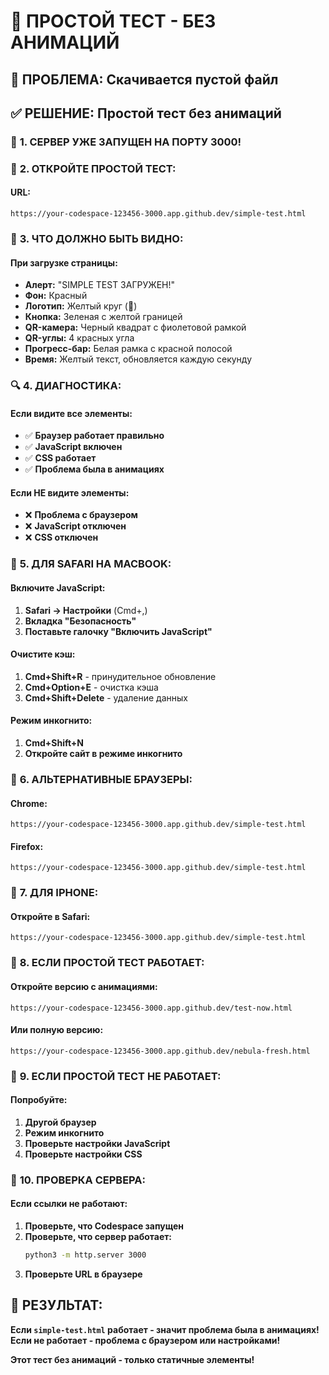 # 🔴 ПРОСТОЙ ТЕСТ - БЕЗ АНИМАЦИЙ

## 🎯 **ПРОБЛЕМА:** Скачивается пустой файл

## ✅ **РЕШЕНИЕ:** Простой тест без анимаций

### 🚀 **1. СЕРВЕР УЖЕ ЗАПУЩЕН НА ПОРТУ 3000!**

### 🔴 **2. ОТКРОЙТЕ ПРОСТОЙ ТЕСТ:**

#### **URL:**
```
https://your-codespace-123456-3000.app.github.dev/simple-test.html
```

### 🎯 **3. ЧТО ДОЛЖНО БЫТЬ ВИДНО:**

#### **При загрузке страницы:**
- **Алерт:** "SIMPLE TEST ЗАГРУЖЕН!"
- **Фон:** Красный
- **Логотип:** Желтый круг (🌌)
- **Кнопка:** Зеленая с желтой границей
- **QR-камера:** Черный квадрат с фиолетовой рамкой
- **QR-углы:** 4 красных угла
- **Прогресс-бар:** Белая рамка с красной полосой
- **Время:** Желтый текст, обновляется каждую секунду

### 🔍 **4. ДИАГНОСТИКА:**

#### **Если видите все элементы:**
- ✅ **Браузер работает правильно**
- ✅ **JavaScript включен**
- ✅ **CSS работает**
- ✅ **Проблема была в анимациях**

#### **Если НЕ видите элементы:**
- ❌ **Проблема с браузером**
- ❌ **JavaScript отключен**
- ❌ **CSS отключен**

### 🍎 **5. ДЛЯ SAFARI НА MACBOOK:**

#### **Включите JavaScript:**
1. **Safari → Настройки** (Cmd+,)
2. **Вкладка "Безопасность"**
3. **Поставьте галочку "Включить JavaScript"**

#### **Очистите кэш:**
1. **Cmd+Shift+R** - принудительное обновление
2. **Cmd+Option+E** - очистка кэша
3. **Cmd+Shift+Delete** - удаление данных

#### **Режим инкогнито:**
1. **Cmd+Shift+N**
2. **Откройте сайт в режиме инкогнито**

### 🔄 **6. АЛЬТЕРНАТИВНЫЕ БРАУЗЕРЫ:**

#### **Chrome:**
```
https://your-codespace-123456-3000.app.github.dev/simple-test.html
```

#### **Firefox:**
```
https://your-codespace-123456-3000.app.github.dev/simple-test.html
```

### 📱 **7. ДЛЯ IPHONE:**

#### **Откройте в Safari:**
```
https://your-codespace-123456-3000.app.github.dev/simple-test.html
```

### 🎯 **8. ЕСЛИ ПРОСТОЙ ТЕСТ РАБОТАЕТ:**

#### **Откройте версию с анимациями:**
```
https://your-codespace-123456-3000.app.github.dev/test-now.html
```

#### **Или полную версию:**
```
https://your-codespace-123456-3000.app.github.dev/nebula-fresh.html
```

### 🚨 **9. ЕСЛИ ПРОСТОЙ ТЕСТ НЕ РАБОТАЕТ:**

#### **Попробуйте:**
1. **Другой браузер**
2. **Режим инкогнито**
3. **Проверьте настройки JavaScript**
4. **Проверьте настройки CSS**

### 🔧 **10. ПРОВЕРКА СЕРВЕРА:**

#### **Если ссылки не работают:**
1. **Проверьте, что Codespace запущен**
2. **Проверьте, что сервер работает:**
   ```bash
   python3 -m http.server 3000
   ```
3. **Проверьте URL в браузере**

## 🎯 **РЕЗУЛЬТАТ:**

**Если `simple-test.html` работает - значит проблема была в анимациях!**
**Если не работает - проблема с браузером или настройками!**

**Этот тест без анимаций - только статичные элементы!**